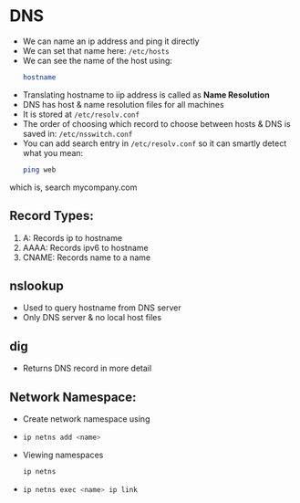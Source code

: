 # DNS

- We can name an ip address and ping it directly
- We can set that name here: `/etc/hosts`
- We can see the name of the host using:
  ```bash
  hostname
  ```
- Translating hostname to iip address is called as **Name Resolution**
- DNS has host & name resolution files for all machines
- It is stored at `/etc/resolv.conf`
- The order of choosing which record to choose between hosts & DNS is saved in: `/etc/nsswitch.conf`
- You can add search entry in `/etc/resolv.conf` so it can smartly detect what you mean: 
  ```bash
  ping web
  ```
which is, search mycompany.com

## Record Types:

1. A: Records ip to hostname
2. AAAA: Records ipv6 to hostname
3. CNAME: Records name to a name

## nslookup

- Used to query hostname from DNS server
- Only DNS server & no local host files

## dig

- Returns DNS record in more detail

## Network Namespace:

- Create network namespace using
- 
  ```bash
  ip netns add <name>
  ```
- Viewing namespaces
  ```bash
  ip netns
  ```
- 
  ```bash
  ip netns exec <name> ip link
  ```
